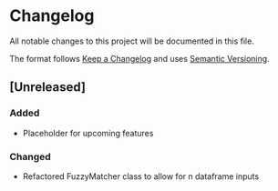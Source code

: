 # Changelog

All notable changes to this project will be documented in this file.

The format follows [Keep a Changelog](https://keepachangelog.com/en/1.0.0/)
and uses [Semantic Versioning](https://semver.org/).

## [Unreleased]
### Added
- Placeholder for upcoming features

### Changed

- Refactored FuzzyMatcher class to allow for n dataframe inputs
